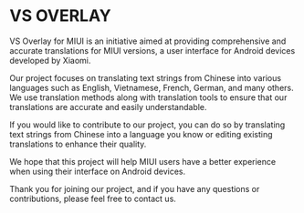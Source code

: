 # VS OVERLAY
VS Overlay for MIUI is an initiative aimed at providing comprehensive and accurate translations for MIUI versions, a user interface for Android devices developed by Xiaomi.

Our project focuses on translating text strings from Chinese into various languages such as English, Vietnamese, French, German, and many others. We use translation methods along with translation tools to ensure that our translations are accurate and easily understandable.

If you would like to contribute to our project, you can do so by translating text strings from Chinese into a language you know or editing existing translations to enhance their quality.

We hope that this project will help MIUI users have a better experience when using their interface on Android devices.

Thank you for joining our project, and if you have any questions or contributions, please feel free to contact us.
